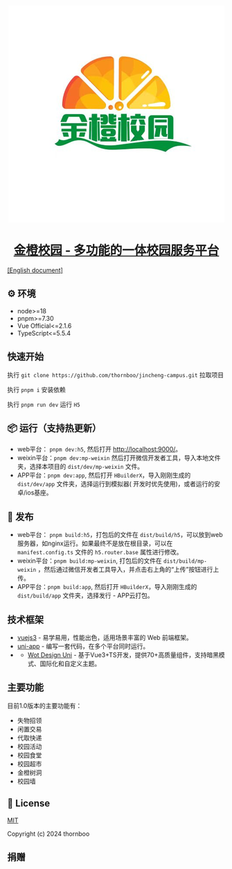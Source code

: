 <p align="center">
  <a href="https://github.com/thornboo/jincheng-campus">
    <img width="500" src="./src/static/logo.png" alt="icon">
  </a>
</p>

<h1 align="center">
  <a href="https://github.com/codercup2/unibest" target="_blank">金橙校园 - 多功能的一体校园服务平台</a>
</h1>

[[English document]](https://github.com/thornboo/jincheng-campus/blob/master/README.en.md)

## ⚙︎ 环境

- node>=18
- pnpm>=7.30
- Vue Official<=2.1.6
- TypeScript<=5.5.4

## 快速开始

执行 `git clone https://github.com/thornboo/jincheng-campus.git` 拉取项目

执行 `pnpm i` 安装依赖

执行 `pnpm run dev` 运行 `H5`

## 📦 运行（支持热更新）

- web平台： `pnpm dev:h5`, 然后打开 [http://localhost:9000/](http://localhost:9000/)。
- weixin平台：`pnpm dev:mp-weixin` 然后打开微信开发者工具，导入本地文件夹，选择本项目的
  `dist/dev/mp-weixin` 文件。
- APP平台：`pnpm dev:app`, 然后打开 `HBuilderX`，导入刚刚生成的`dist/dev/app` 文件夹，选择运行到模拟器(
  开发时优先使用)，或者运行的安卓/ios基座。

## 🔗 发布

- web平台： `pnpm build:h5`，打包后的文件在 `dist/build/h5`，可以放到web服务器，如nginx运行。如果最终不是放在根目录，可以在
  `manifest.config.ts` 文件的 `h5.router.base` 属性进行修改。
- weixin平台：`pnpm build:mp-weixin`, 打包后的文件在 `dist/build/mp-weixin`
  ，然后通过微信开发者工具导入，并点击右上角的“上传”按钮进行上传。
- APP平台：`pnpm build:app`, 然后打开 `HBuilderX`，导入刚刚生成的`dist/build/app` 文件夹，选择发行 -
  APP云打包。

## 技术框架

- [vuejs3](https://cn.vuejs.org/) - 易学易用，性能出色，适用场景丰富的 Web 前端框架。
- [uni-app](https://uniapp.dcloud.net.cn/) - 编写一套代码，在多个平台同时运行。
-
	- [Wot Design Uni](https://wot-design-uni.netlify.app/) - 基于Vue3+TS开发，提供70+高质量组件，支持暗黑模式、国际化和自定义主题。

## 主要功能

目前1.0版本的主要功能有：

- 失物招领
- 闲置交易
- 代取快递
- 校园活动
- 校园食堂
- 校园超市
- 金橙树洞
- 校园墙

## 📄 License

[MIT](https://opensource.org/license/mit/)

Copyright (c) 2024 thornboo

## 捐赠
